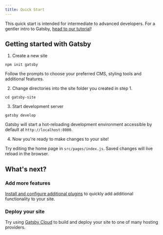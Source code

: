 ```yaml
---
title: Quick Start
---
```


This quick start is intended for intermediate to advanced developers. For a gentler intro to Gatsby, [head to our tutorial](/tutorial/)!

## Getting started with Gatsby

1. Create a new site

```shell
npm init gatsby
```

Follow the prompts to choose your preferred CMS, styling tools and additional features.

2. Change directories into the site folder you created in step 1. 

```shell
cd gatsby-site
```

3. Start development server

```shell
gatsby develop
```

Gatsby will start a hot-reloading development environment accessible by default at `http://localhost:8000`.

4. Now you're ready to make changes to your site!

Try editing the home page in `src/pages/index.js`. Saved changes will live reload in the browser.

## What's next?

### Add more features

[Install and configure additional plugins](/docs/recipes/) to quickly add additional functionality to your site.

### Deploy your site

Try using [Gatsby Cloud](https://www.gatsbyjs.com/cloud/) to build and deploy your site to one of many hosting providers.
